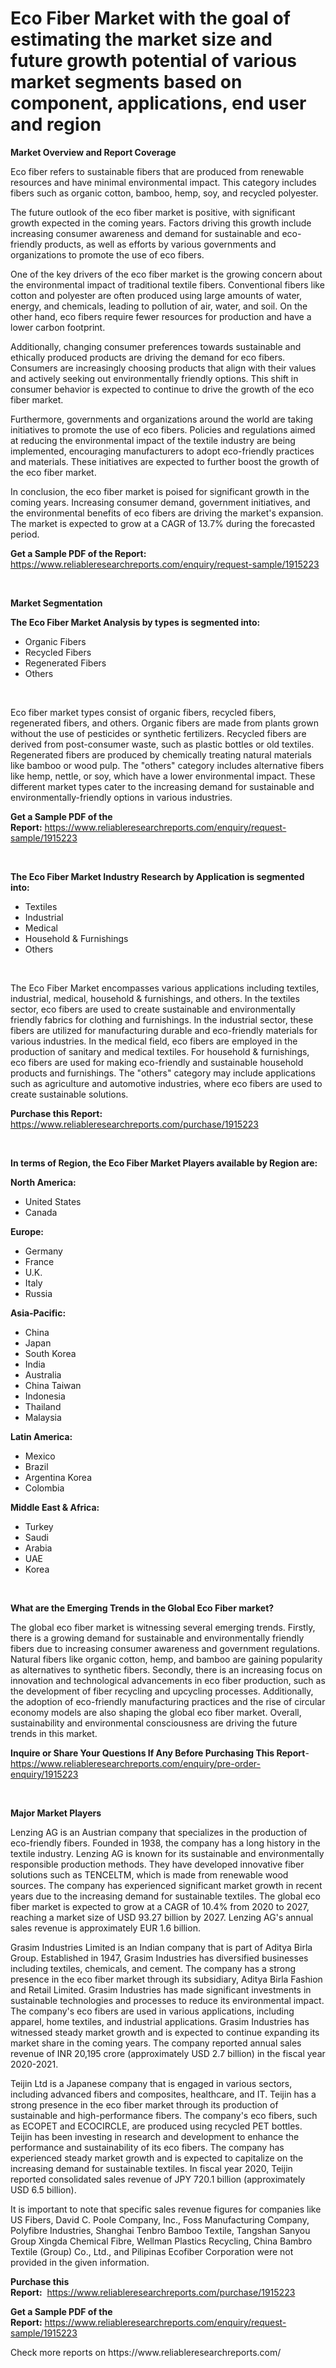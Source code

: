 <p><h1>Eco Fiber Market with the goal of estimating the market size and future growth potential of various market segments based on component, applications, end user and region</h1></p><p><strong>Market Overview and Report Coverage</strong></p>
<p><p>Eco fiber refers to sustainable fibers that are produced from renewable resources and have minimal environmental impact. This category includes fibers such as organic cotton, bamboo, hemp, soy, and recycled polyester.</p><p>The future outlook of the eco fiber market is positive, with significant growth expected in the coming years. Factors driving this growth include increasing consumer awareness and demand for sustainable and eco-friendly products, as well as efforts by various governments and organizations to promote the use of eco fibers.</p><p>One of the key drivers of the eco fiber market is the growing concern about the environmental impact of traditional textile fibers. Conventional fibers like cotton and polyester are often produced using large amounts of water, energy, and chemicals, leading to pollution of air, water, and soil. On the other hand, eco fibers require fewer resources for production and have a lower carbon footprint.</p><p>Additionally, changing consumer preferences towards sustainable and ethically produced products are driving the demand for eco fibers. Consumers are increasingly choosing products that align with their values and actively seeking out environmentally friendly options. This shift in consumer behavior is expected to continue to drive the growth of the eco fiber market.</p><p>Furthermore, governments and organizations around the world are taking initiatives to promote the use of eco fibers. Policies and regulations aimed at reducing the environmental impact of the textile industry are being implemented, encouraging manufacturers to adopt eco-friendly practices and materials. These initiatives are expected to further boost the growth of the eco fiber market.</p><p>In conclusion, the eco fiber market is poised for significant growth in the coming years. Increasing consumer demand, government initiatives, and the environmental benefits of eco fibers are driving the market's expansion. The market is expected to grow at a CAGR of 13.7% during the forecasted period.</p></p>
<p><strong>Get a Sample PDF of the Report:</strong> <a href="https://www.reliableresearchreports.com/enquiry/request-sample/1915223">https://www.reliableresearchreports.com/enquiry/request-sample/1915223</a></p>
<p>&nbsp;</p>
<p><strong>Market Segmentation</strong></p>
<p><strong>The Eco Fiber Market Analysis by types is segmented into:</strong></p>
<p><ul><li>Organic Fibers</li><li>Recycled Fibers</li><li>Regenerated Fibers</li><li>Others</li></ul></p>
<p>&nbsp;</p>
<p><p>Eco fiber market types consist of organic fibers, recycled fibers, regenerated fibers, and others. Organic fibers are made from plants grown without the use of pesticides or synthetic fertilizers. Recycled fibers are derived from post-consumer waste, such as plastic bottles or old textiles. Regenerated fibers are produced by chemically treating natural materials like bamboo or wood pulp. The "others" category includes alternative fibers like hemp, nettle, or soy, which have a lower environmental impact. These different market types cater to the increasing demand for sustainable and environmentally-friendly options in various industries.</p></p>
<p><strong>Get a Sample PDF of the Report:</strong>&nbsp;<a href="https://www.reliableresearchreports.com/enquiry/request-sample/1915223">https://www.reliableresearchreports.com/enquiry/request-sample/1915223</a></p>
<p>&nbsp;</p>
<p><strong>The Eco Fiber Market Industry Research by Application is segmented into:</strong></p>
<p><ul><li>Textiles</li><li>Industrial</li><li>Medical</li><li>Household & Furnishings</li><li>Others</li></ul></p>
<p>&nbsp;</p>
<p><p>The Eco Fiber Market encompasses various applications including textiles, industrial, medical, household & furnishings, and others. In the textiles sector, eco fibers are used to create sustainable and environmentally friendly fabrics for clothing and furnishings. In the industrial sector, these fibers are utilized for manufacturing durable and eco-friendly materials for various industries. In the medical field, eco fibers are employed in the production of sanitary and medical textiles. For household & furnishings, eco fibers are used for making eco-friendly and sustainable household products and furnishings. The "others" category may include applications such as agriculture and automotive industries, where eco fibers are used to create sustainable solutions.</p></p>
<p><strong>Purchase this Report:</strong>&nbsp; <a href="https://www.reliableresearchreports.com/purchase/1915223">https://www.reliableresearchreports.com/purchase/1915223</a></p>
<p>&nbsp;</p>
<p><strong>In terms of Region, the Eco Fiber Market Players available by Region are:</strong></p>
<p>
    <p> <strong> North America: </strong>
        <ul>
            <li>United States</li>
            <li>Canada</li>
        </ul>
        </p> 
    <p> <strong> Europe: </strong>
        <ul>
            <li>Germany</li>
            <li>France</li>
            <li>U.K.</li>
            <li>Italy</li>
            <li>Russia</li>
        </ul>
        </p> 
    <p> <strong> Asia-Pacific: </strong>
        <ul>
            <li>China</li>
            <li>Japan</li>
            <li>South Korea</li>
            <li>India</li>
            <li>Australia</li>
            <li>China Taiwan</li>
            <li>Indonesia</li>
            <li>Thailand</li>
            <li>Malaysia</li>
        </ul>
        </p> 
    <p> <strong> Latin America: </strong>
        <ul>
            <li>Mexico</li>
            <li>Brazil</li>
            <li>Argentina Korea</li>
            <li>Colombia</li>
        </ul>
        </p> 
    <p> <strong> Middle East & Africa: </strong>
        <ul>
            <li>Turkey</li>
            <li>Saudi</li>
            <li>Arabia</li>
            <li>UAE</li>
            <li>Korea</li>
        </ul>
    </p>
    </p>
<p>&nbsp;</p>
<p><strong>What are the Emerging Trends in the Global Eco Fiber market?</strong></p>
<p><p>The global eco fiber market is witnessing several emerging trends. Firstly, there is a growing demand for sustainable and environmentally friendly fibers due to increasing consumer awareness and government regulations. Natural fibers like organic cotton, hemp, and bamboo are gaining popularity as alternatives to synthetic fibers. Secondly, there is an increasing focus on innovation and technological advancements in eco fiber production, such as the development of fiber recycling and upcycling processes. Additionally, the adoption of eco-friendly manufacturing practices and the rise of circular economy models are also shaping the global eco fiber market. Overall, sustainability and environmental consciousness are driving the future trends in this market.</p></p>
<p><strong>Inquire or Share Your Questions If Any Before Purchasing This Report</strong>- <a href="https://www.reliableresearchreports.com/enquiry/pre-order-enquiry/1915223">https://www.reliableresearchreports.com/enquiry/pre-order-enquiry/1915223</a></p>
<p>&nbsp;</p>
<p><strong>Major Market Players</strong></p>
<p><p>Lenzing AG is an Austrian company that specializes in the production of eco-friendly fibers. Founded in 1938, the company has a long history in the textile industry. Lenzing AG is known for its sustainable and environmentally responsible production methods. They have developed innovative fiber solutions such as TENCELTM, which is made from renewable wood sources. The company has experienced significant market growth in recent years due to the increasing demand for sustainable textiles. The global eco fiber market is expected to grow at a CAGR of 10.4% from 2020 to 2027, reaching a market size of USD 93.27 billion by 2027. Lenzing AG's annual sales revenue is approximately EUR 1.6 billion.</p><p>Grasim Industries Limited is an Indian company that is part of Aditya Birla Group. Established in 1947, Grasim Industries has diversified businesses including textiles, chemicals, and cement. The company has a strong presence in the eco fiber market through its subsidiary, Aditya Birla Fashion and Retail Limited. Grasim Industries has made significant investments in sustainable technologies and processes to reduce its environmental impact. The company's eco fibers are used in various applications, including apparel, home textiles, and industrial applications. Grasim Industries has witnessed steady market growth and is expected to continue expanding its market share in the coming years. The company reported annual sales revenue of INR 20,195 crore (approximately USD 2.7 billion) in the fiscal year 2020-2021.</p><p>Teijin Ltd is a Japanese company that is engaged in various sectors, including advanced fibers and composites, healthcare, and IT. Teijin has a strong presence in the eco fiber market through its production of sustainable and high-performance fibers. The company's eco fibers, such as ECOPET and ECOCIRCLE, are produced using recycled PET bottles. Teijin has been investing in research and development to enhance the performance and sustainability of its eco fibers. The company has experienced steady market growth and is expected to capitalize on the increasing demand for sustainable textiles. In fiscal year 2020, Teijin reported consolidated sales revenue of JPY 720.1 billion (approximately USD 6.5 billion).</p><p>It is important to note that specific sales revenue figures for companies like US Fibers, David C. Poole Company, Inc., Foss Manufacturing Company, Polyfibre Industries, Shanghai Tenbro Bamboo Textile, Tangshan Sanyou Group Xingda Chemical Fibre, Wellman Plastics Recycling, China Bambro Textile (Group) Co., Ltd., and Pilipinas Ecofiber Corporation were not provided in the given information.</p></p>
<p><strong>Purchase this Report:</strong>&nbsp;&nbsp;<a href="https://www.reliableresearchreports.com/purchase/1915223">https://www.reliableresearchreports.com/purchase/1915223</a></p>
<p></p>
<p><strong>Get a Sample PDF of the Report:</strong>&nbsp;<a href="https://www.reliableresearchreports.com/enquiry/request-sample/1915223">https://www.reliableresearchreports.com/enquiry/request-sample/1915223</a></p>
<p>Check more reports on https://www.reliableresearchreports.com/</p>
